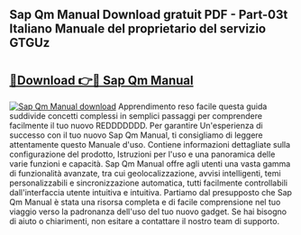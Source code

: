 ## Sap Qm Manual Download gratuit PDF - Part-03t Italiano Manuale del proprietario del servizio GTGUz

# <h2><a href="http://dfeetn.blite.top/?on=Sap+Qm+Manual">🔗Download 👉🔴 Sap Qm Manual</a></h2>

[![Sap Qm Manual download](https://i.imgur.com/lujVjoI.png)](http://dfeetn.blite.top/?on=Sap+Qm+Manual)
Apprendimento reso facile questa guida suddivide concetti complessi in semplici passaggi per comprendere facilmente il tuo nuovo REDDDDDDD. Per garantire Un'esperienza di successo con il tuo nuovo Sap Qm Manual, ti consigliamo di leggere attentamente questo Manuale d'uso. Contiene informazioni dettagliate sulla configurazione del prodotto, Istruzioni per l'uso e una panoramica delle varie funzioni e capacità. Sap Qm Manual offre agli utenti una vasta gamma di funzionalità avanzate, tra cui geolocalizzazione, avvisi intelligenti, temi personalizzabili e sincronizzazione automatica, tutti facilmente controllabili dall'interfaccia utente intuitiva e intuitiva. Partiamo dal presupposto che Sap Qm Manual è stata una risorsa completa e di facile comprensione nel tuo viaggio verso la padronanza dell'uso del tuo nuovo gadget. Se hai bisogno di aiuto o chiarimenti, non esitare a contattare il nostro team di supporto.
